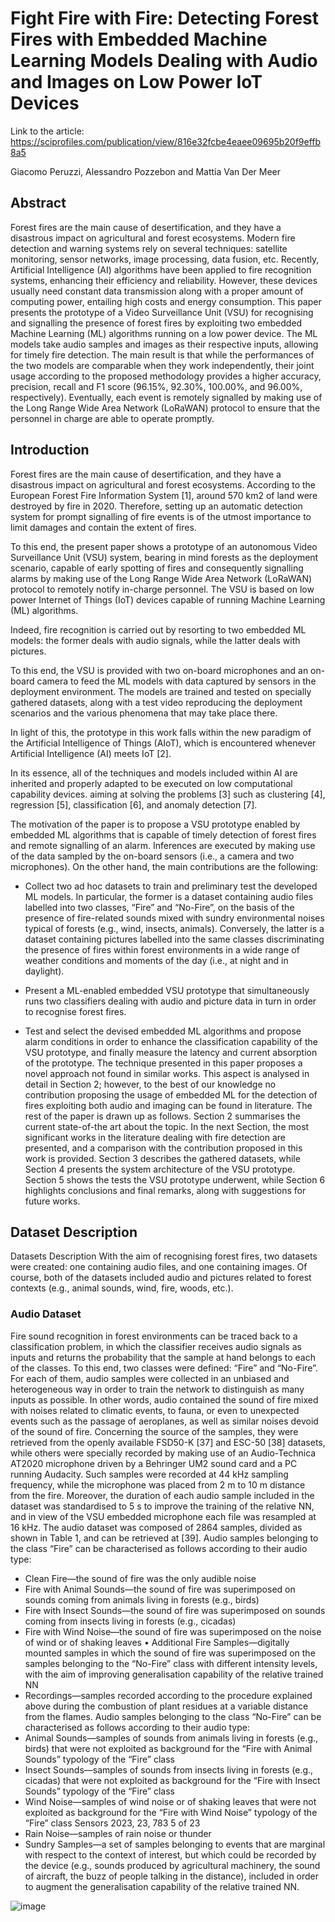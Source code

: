 # Fight Fire with Fire: Detecting Forest Fires with Embedded Machine Learning Models Dealing with Audio and Images on Low Power IoT Devices
Link to the article: https://sciprofiles.com/publication/view/816e32fcbe4eaee09695b20f9effb8a5

Giacomo Peruzzi, Alessandro Pozzebon  and Mattia Van Der Meer 

## Abstract 

Forest fires are the main cause of desertification, and they have a disastrous impact on agricultural and forest ecosystems. Modern fire detection and warning systems rely on several techniques: satellite monitoring, sensor networks, image processing, data fusion, etc. 
Recently, Artificial Intelligence (AI) algorithms have been applied to fire recognition systems, enhancing their efficiency and reliability. However, these devices usually need constant data transmission along with a proper amount of computing power, entailing high costs and energy consumption. 
This paper presents the prototype of a Video Surveillance Unit (VSU) for recognising and signalling the presence of forest fires by exploiting two embedded Machine Learning (ML) algorithms running on a low power device. The ML models take audio samples and images as their respective inputs, allowing for timely fire detection. 
The main result is that while the performances of the two models are comparable when they work independently, their joint usage according to the proposed methodology provides a higher accuracy, precision, recall and F1 score (96.15%, 92.30%, 100.00%, and 96.00%, respectively).
Eventually, each event is remotely signalled by making use of the Long Range Wide Area Network (LoRaWAN) protocol to ensure that the personnel in charge are able to operate promptly.

## Introduction

Forest fires are the main cause of desertification, and they have a disastrous impact on agricultural and forest ecosystems. According to the European Forest Fire Information System [1], around 570 km2 of land were destroyed by fire in 2020. Therefore, setting up an automatic detection system for prompt signalling of fire events is of the utmost importance to limit damages and contain the extent of fires.

To this end, the present paper shows a prototype of an autonomous Video Surveillance Unit (VSU) system, bearing in mind forests as the deployment scenario, capable of early spotting of fires and consequently signalling alarms by making use of the Long Range Wide Area Network (LoRaWAN) protocol to remotely notify in-charge personnel. The VSU is based on low power Internet of Things (IoT) devices capable of running Machine Learning (ML) algorithms.

Indeed, fire recognition is carried out by resorting to two embedded ML models: the former deals with audio signals, while the latter deals with pictures. 

To this end, the VSU is provided with two on-board microphones and an on-board camera to feed the ML models with data captured by sensors in the deployment environment. The models are trained and tested on specially gathered datasets, along with a test video reproducing the deployment scenarios and the various phenomena that may take place there. 

In light of this, the prototype in this work falls within the new paradigm of the Artificial Intelligence of Things (AIoT), which is encountered whenever Artificial Intelligence (AI) meets IoT [2]. 

In its essence, all of the techniques and models included within AI are inherited and properly adapted to be executed on low computational capability devices. aiming at solving the problems [3] such as clustering [4], regression [5], classification [6],
and anomaly detection [7].

The motivation of the paper is to propose a VSU prototype enabled by embedded ML algorithms that is capable of timely detection of forest fires and remote signalling of an alarm. Inferences are executed by making use of the data sampled by the on-board sensors (i.e., a camera and two microphones). On the other hand, the main contributions are the following:

- Collect two ad hoc datasets to train and preliminary test the developed ML models. In particular, the former is a dataset containing audio files labelled into two classes, “Fire” and “No-Fire”, on the basis of the presence of fire-related sounds mixed with sundry environmental noises typical of forests (e.g., wind, insects, animals). Conversely, the latter is a dataset containing pictures labelled into the same classes discriminating the presence of fires within forest environments in a wide range of weather conditions and moments of the day (i.e., at night and in daylight). 

- Present a ML-enabled embedded VSU prototype that simultaneously runs two classifiers dealing with audio and picture data in turn in order to recognise forest fires.

- Test and select the devised embedded ML algorithms and propose alarm conditions in order to enhance the classification capability of the VSU prototype, and finally measure the latency and current absorption of the prototype. The technique presented in this paper proposes a novel approach not found in similar works. This aspect is analysed in detail in Section 2; however, to the best of our knowledge no contribution proposing the usage of embedded ML for the detection of fires exploiting both audio and imaging can be found in literature. The rest of the paper is drawn up as follows. Section 2 summarises the current state-of-the art about the topic. In the next Section, the most significant works in the literature dealing with fire detection are presented, and a comparison with the contribution proposed in this work is provided. Section 3 describes the gathered datasets, while Section 4 presents the system architecture of the VSU prototype. Section 5 shows the tests the VSU prototype underwent, while Section 6 highlights conclusions and final remarks, along with suggestions for future works. 

## Dataset Description 

Datasets Description
With the aim of recognising forest fires, two datasets were created: one containing audio files, and one containing images. Of course, both of the datasets included audio and pictures related to forest contexts (e.g., animal sounds, wind, fire, woods, etc.). 

### Audio Dataset

Fire sound recognition in forest environments can be traced back to a classification problem, in which the classifier receives audio signals as inputs and returns the probability that the sample at hand belongs to each of the classes. To this end, two classes were defined: “Fire” and “No-Fire”. For each of them, audio samples were collected in an unbiased and heterogeneous way in order to train the network to distinguish as many inputs as possible. In other words, audio contained the sound of fire mixed with noises related to climatic events, to fauna, or even to unexpected events such as the passage of aeroplanes, as well as similar noises devoid of the sound of fire. Concerning the source of the samples, they were retrieved from the openly available FSD50-K [37] and ESC-50 [38] datasets, while others were specially recorded by making use of an Audio-Technica AT2020 microphone driven by a Behringer UM2 sound card and a PC running Audacity. Such samples were recorded at 44 kHz sampling frequency, while the microphone was placed from 2 m to 10 m distance from the fire. Moreover, the duration of each audio sample included in the dataset was standardised to 5 s to improve the training of the relative NN, and in view of the VSU embedded microphone each file was resampled at 16 kHz. The audio dataset was composed of 2864 samples, divided as shown in Table 1, and can be retrieved at [39]. Audio samples belonging to the class “Fire” can be characterised as follows according to their audio type: 
-  Clean Fire—the sound of fire was the only audible noise 
-  Fire with Animal Sounds—the sound of fire was superimposed on sounds coming from animals living in forests (e.g., birds)
-  Fire with Insect Sounds—the sound of fire was superimposed on sounds coming from insects living in forests (e.g., cicadas) 
-  Fire with Wind Noise—the sound of fire was superimposed on the noise of wind or of shaking leaves • Additional Fire Samples—digitally mounted samples in which the sound of fire was superimposed on the samples belonging to the “No-Fire” class with different intensity levels, with the aim of improving generalisation capability of the relative trained NN
-  Recordings—samples recorded according to the procedure explained above during
the combustion of plant residues at a variable distance from the flames.
Audio samples belonging to the class “No-Fire” can be characterised as follows according to their audio type:
-  Animal Sounds—samples of sounds from animals living in forests (e.g., birds) that
were not exploited as background for the “Fire with Animal Sounds” typology of the
“Fire” class
-  Insect Sounds—samples of sounds from insects living in forests (e.g., cicadas) that
were not exploited as background for the “Fire with Insect Sounds” typology of the
“Fire” class
-  Wind Noise—samples of wind noise or of shaking leaves that were not exploited as
background for the “Fire with Wind Noise” typology of the “Fire” class
Sensors 2023, 23, 783 5 of 23
-  Rain Noise—samples of rain noise or thunder
-  Sundry Samples—a set of samples belonging to events that are marginal with respect
to the context of interest, but which could be recorded by the device (e.g., sounds
produced by agricultural machinery, the sound of aircraft, the buzz of people talking
in the distance), included in order to augment the generalisation capability of the
relative trained NN.

![image](https://user-images.githubusercontent.com/110095822/211930489-1d09551a-ea22-4dd7-beae-3749cb84905b.png)
